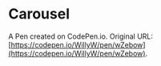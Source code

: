 # Carousel

A Pen created on CodePen.io. Original URL: [https://codepen.io/WillyW/pen/wZebow](https://codepen.io/WillyW/pen/wZebow).

